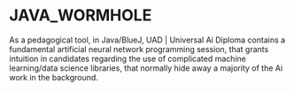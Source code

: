 # JAVA_WORMHOLE
As a pedagogical tool, in Java/BlueJ, UAD | Universal Ai Diploma contains a fundamental artificial neural network programming session, that grants intuition in candidates regarding the use of complicated machine learning/data science libraries, that normally hide away a majority of the Ai work in the background. 
